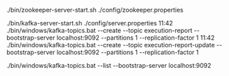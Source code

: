 ./bin/zookeeper-server-start.sh ./config/zookeeper.properties

./bin/kafka-server-start.sh ./config/server.properties
11:42
./bin/windows/kafka-topics.bat --create --topic execution-report --bootstrap-server localhost:9092 --partitions 1 --replication-factor 1
11:42
./bin/windows/kafka-topics.bat --create --topic execution-report-update --bootstrap-server localhost:9092 --partitions 1 --replication-factor 1

./bin/windows/kafka-topics.bat --list --bootstrap-server localhost:9092